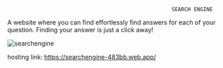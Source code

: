                                                         SEARCH ENGINE
                                                      
A website where you can find effortlessly find answers for each of your question. Finding your answer is just a click away!


![searchengine](https://user-images.githubusercontent.com/91485241/179820699-24a2422f-7950-4908-9247-3d8288399ad8.jpg)

hosting link: https://searchengine-483bb.web.app/
